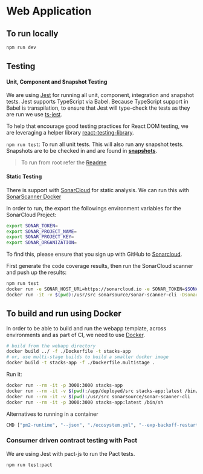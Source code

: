 # Web Application

## To run locally

```bash
npm run dev
```

## Testing

#### Unit, Component and Snapshot Testing

We are using [Jest](https://jestjs.io/) for running all unit, component,
integration and snapshot tests. Jest supports TypeScript via Babel. Because
TypeScript support in Babel is transpilation, to ensure that Jest will
type-check the tests as they are run we use
[ts-jest](https://github.com/kulshekhar/ts-jest).

To help that encourage good testing practices for React DOM testing, we are
leveraging a helper library [react-testing-library](https://jestjs.io/).

`npm run test`: To run all unit tests. This will also run any snapshot tests.
Snapshots are to be checked in and are found in
[**snapshots**](__tests__/__snapshots__).

> To run from root refer the [Readme](../../README.md)

#### Static Testing

There is support with [SonarCloud](https://sonarcloud.io/) for static analysis.
We can run this with
[SonarScanner Docker](https://github.com/SonarSource/sonar-scanner-cli-docker)

In order to run, the export the followings environment variables for the
SonarCloud Project:

```bash
export SONAR_TOKEN=
export SONAR_PROJECT_NAME=
export SONAR_PROJECT_KEY=
export SONAR_ORGANIZATION=
```

To find this, please ensure that you sign up with GitHub to
[Sonarcloud](https://sonarcloud.io).

First generate the code coverage results, then run the SonarCloud scanner and
push up the results:

```bash
npm run test
docker run -e SONAR_HOST_URL=https://sonarcloud.io -e SONAR_TOKEN=$SONAR_TOKEN -e SONAR_PROJECT_KEY=$SONAR_PROJECT_KEY -e SONAR_PROJECT_KEY=$SONAR_PROJECT_KEY -e SONAR_ORGANIZATION=$SONAR_ORGANIZATION -e BUILD_NUMBER=1.2.3 --rm -t -v $(pwd):/usr/src sonarsource/sonar-scanner-cli
docker run -it -v $(pwd):/usr/src sonarsource/sonar-scanner-cli -Dsonar.host.url=https://sonarcloud.io -Dsonar.login=$SONAR_TOKEN -Dsonar.projectKey=$SONAR_PROJECT_KEY -e sonar.organization=$SONAR_ORGANIZATION
```




## To build and run using Docker

In order to be able to build and run the webapp template, across environments
and as part of CI, we need to use [Docker](https://docs.docker.com/install/).

```bash
# build from the webapp directory
docker build ../ -f ./Dockerfile -t stacks-app
# or, use multi-stage builds to build a smaller docker image
docker build -t stacks-app -f ./Dockerfile.multistage .
```

Run it:

```bash
docker run --rm -it -p 3000:3000 stacks-app
docker run --rm -it -v $(pwd):/app/deployed/src stacks-app:latest /bin/sh
docker run --rm -it -v $(pwd):/usr/src sonarsource/sonar-scanner-cli
docker run --rm -it -p 3000:3000 stacks-app:latest /bin/sh
```

Alternatives to running in a container

```bash
CMD ["pm2-runtime", "--json", "./ecosystem.yml", "--exp-backoff-restart-delay=500", "-a", "--update-env"]
```


### Consumer driven contract testing with Pact

We are using Jest with pact-js to run the Pact tests.

```bash
npm run test:pact
```
